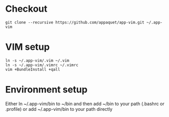 
Checkout
========
	git clone --recursive https://github.com/appaquet/app-vim.git ~/.app-vim

VIM setup
=========
	ln -s ~/.app-vim/.vim ~/.vim
	ln -s ~/.app-vim/.vimrc ~/.vimrc
	vim +BundleInstall +qall

Environment setup
=================
Either ln ~/.app-vim/bin to ~/bin and then add ~/bin to your path (.bashrc or .profile) or
add ~/.app-vim/bin to your path directly
